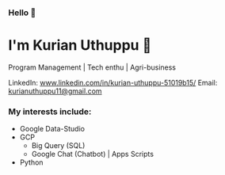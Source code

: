 ### Hello :wave: ###

# I'm Kurian Uthuppu :slightly_smiling_face:

Program Management | Tech enthu | Agri-business

LinkedIn: www.linkedin.com/in/kurian-uthuppu-51019b15/
Email: kurianuthuppu11@gmail.com

### My interests include: ###
  * Google Data-Studio
  * GCP
    * Big Query (SQL)
    * Google Chat (Chatbot) | Apps Scripts 
  * Python
